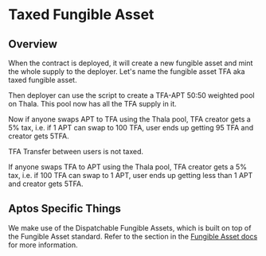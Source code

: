 # Taxed Fungible Asset

## Overview

When the contract is deployed, it will create a new fungible asset and mint the whole supply to the deployer. Let's name the fungible asset TFA aka taxed fungible asset.

Then deployer can use the script to create a TFA-APT 50:50 weighted pool on Thala. This pool now has all the TFA supply in it.

Now if anyone swaps APT to TFA using the Thala pool, TFA creator gets a 5% tax, i.e. if 1 APT can swap to 100 TFA, user ends up getting 95 TFA and creator gets 5TFA.

TFA Transfer between users is not taxed.

If anyone swaps TFA to APT using the Thala pool, TFA creator gets a 5% tax, i.e. if 100 TFA can swap to 1 APT, user ends up getting less than 1 APT and creator gets 5TFA.

## Aptos Specific Things

We make use of the Dispatchable Fungible Assets, which is built on top of the Fungible Asset standard. 
Refer to the section in the [Fungible Asset docs](https://preview.aptos.dev/en/build/smart-contracts/fungible-asset#dispatchable-fungible-asset-advanced) for more information. 
